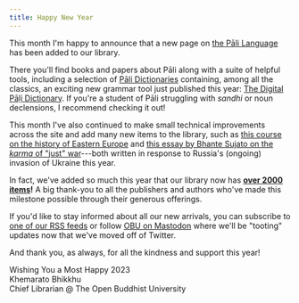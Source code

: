 ```yaml
---
title: Happy New Year
---
```


This month I'm happy to announce that a new page on [the Pāli Language](/tags/pali-language) has been added to our library.

There you'll find books and papers about Pāli along with a suite of helpful tools, including a selection of [Pāli Dictionaries](/tags/pali-dictionaries) containing, among all the classics, an exciting new grammar tool just published this year: [The Digital Pāḷi Dictionary](/content/reference/dpd). If you're a student of Pāli struggling with *sandhi* or noun declensions, I recommend checking it out!

This month I've also continued to make small technical improvements across the site and add many new items to the library,
such as [this course on the history of Eastern Europe](https://youtube.com/playlist?list=PLh9mgdi4rNewfxO7LhBoz_1Mx1MaO6sw_) and [this essay by Bhante Sujato on the *karma* of "just" war](/content/essays/war-bright-and-dark_sujato)---both written in response to Russia's (ongoing) invasion of Ukraine this year.

In fact, we've added so much this year that our library now has **[over 2000 items](/content/)!** A big thank-you to all the publishers and authors who've made this milestone possible through their generous offerings.

If you'd like to stay informed about all our new arrivals, you can subscribe to [one of our RSS feeds](/feed) or follow [OBU on Mastodon](https://digipres.club/@obu) where we'll be "tooting" updates now that we've moved off of Twitter.

And thank you, as always, for all the kindness and support this year!  

Wishing You a Most Happy 2023  
Khemarato Bhikkhu  
Chief Librarian @ The Open Buddhist University

